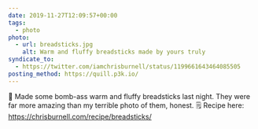 ```yaml
---
date: 2019-11-27T12:09:57+00:00
tags:
  - photo
photo:
  - url: breadsticks.jpg
    alt: Warm and fluffy breadsticks made by yours truly
syndicate_to:
  - https://twitter.com/iamchrisburnell/status/1199661643464085505
posting_method: https://quill.p3k.io/
---
```


🥖 Made some bomb-ass warm and fluffy breadsticks last night. They were far more amazing than my terrible photo of them, honest. 🗒 Recipe here: <a href="https://chrisburnell.com/recipe/breadsticks/">https://chrisburnell.com/recipe/breadsticks/</a>
